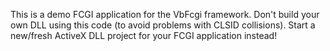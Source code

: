 This is a demo FCGI application for the VbFcgi framework. Don't build your own DLL using this code (to avoid problems with CLSID collisions). Start a new/fresh ActiveX DLL project for your FCGI application instead!